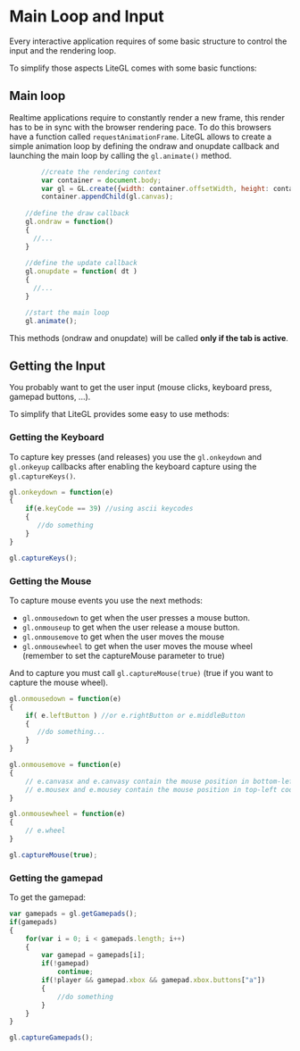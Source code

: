 # Main Loop and Input

Every interactive application requires of some basic structure to control the input and the rendering loop.

To simplify those aspects LiteGL comes with some basic functions:


## Main loop

Realtime applications require to constantly render a new frame, this render has to be in sync with the browser rendering pace.
To do this browsers have a function called ```requestAnimationFrame```. LiteGL allows to create a simple animation loop by defining the ondraw and onupdate callback and launching the main loop by calling the ```gl.animate()``` method.

```js
		//create the rendering context
		var container = document.body;
		var gl = GL.create({width: container.offsetWidth, height: container.offsetHeight});
		container.appendChild(gl.canvas);
    
    //define the draw callback
    gl.ondraw = function()
    {
      //...
    }
    
    //define the update callback
    gl.onupdate = function( dt )
    {
      //...
    }

    //start the main loop
    gl.animate();
```

This methods (ondraw and onupdate) will be called **only if the tab is active**.

## Getting the Input

You probably want to get the user input (mouse clicks, keyboard press, gamepad buttons, ...).

To simplify that LiteGL provides some easy to use methods:

### Getting the Keyboard

To capture key presses (and releases) you use the ```gl.onkeydown``` and ```gl.onkeyup``` callbacks after enabling the keyboard capture using the ```gl.captureKeys()```.

```js
gl.onkeydown = function(e)
{
	if(e.keyCode == 39) //using ascii keycodes
	{
	   //do something
	}
}

gl.captureKeys();
```

### Getting the Mouse

To capture mouse events you use the next methods:

- ```gl.onmousedown``` to get when the user presses a mouse button.
- ```gl.onmouseup``` to get when the user release a mouse button.
- ```gl.onmousemove``` to get when the user moves the mouse
- ```gl.onmousewheel``` to get when the user moves the mouse wheel (remember to set the captureMouse parameter to true)

And to capture you must call ```gl.captureMouse(true)``` (true if you want to capture the mouse wheel).


```js
gl.onmousedown = function(e)
{
	if( e.leftButton ) //or e.rightButton or e.middleButton 
	{
	   //do something...
	}
}

gl.onmousemove = function(e)
{
	// e.canvasx and e.canvasy contain the mouse position in bottom-left coordinates
	// e.mousex and e.mousey contain the mouse position in top-left coordinates
}

gl.onmousewheel = function(e)
{
	// e.wheel 
}

gl.captureMouse(true);
```

### Getting the gamepad

To get the gamepad:

```js
var gamepads = gl.getGamepads();
if(gamepads)
{
	for(var i = 0; i < gamepads.length; i++)
	{
		var gamepad = gamepads[i];
		if(!gamepad)
			continue;
		if(!player && gamepad.xbox && gamepad.xbox.buttons["a"])
		{
			//do something
		}
	}
}

gl.captureGamepads();
``` 


